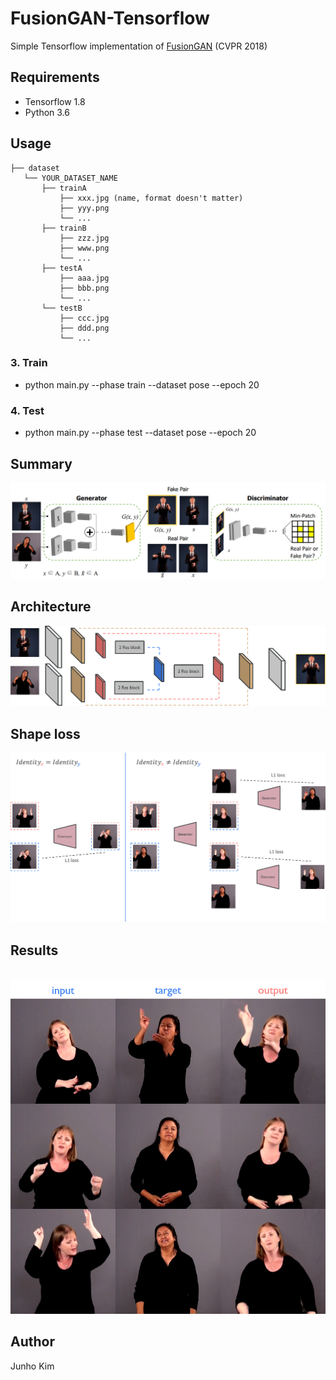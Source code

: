 # FusionGAN-Tensorflow
Simple Tensorflow implementation of [FusionGAN](https://arxiv.org/pdf/1804.07455.pdf) (CVPR 2018)

## Requirements
* Tensorflow 1.8
* Python 3.6

## Usage
```
├── dataset
   └── YOUR_DATASET_NAME
       ├── trainA
           ├── xxx.jpg (name, format doesn't matter)
           ├── yyy.png
           └── ...
       ├── trainB
           ├── zzz.jpg
           ├── www.png
           └── ...
       ├── testA
           ├── aaa.jpg 
           ├── bbb.png
           └── ...
       └── testB
           ├── ccc.jpg 
           ├── ddd.png
           └── ...
```

### 3. Train
* python main.py --phase train --dataset pose --epoch 20

### 4. Test
* python main.py --phase test --dataset pose --epoch 20

## Summary
![summary](./assets/summary.png)

## Architecture
![archi](./assets/architecture.png)

## Shape loss
![shape_loss](./assets/shape_loss.png)

## Results
<div align="">
   <img src="./assets/result.png" width="600">
</div>


## Author
Junho Kim
